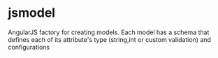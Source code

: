 # jsmodel
AngularJS factory for creating models. Each model has a schema that defines each of
its attribute's type (string,int or custom validation) and configurations